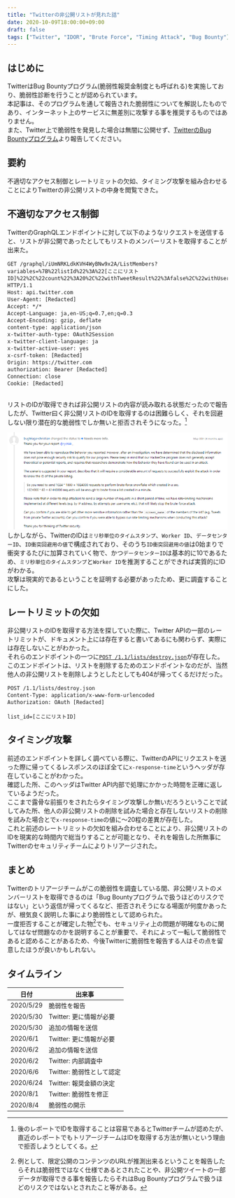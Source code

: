 ```yaml
---
title: "Twitterの非公開リストが見れた話"
date: 2020-10-09T18:00:00+09:00
draft: false
tags: ["Twitter", "IDOR", "Brute Force", "Timing Attack", "Bug Bounty"]
---
```


## はじめに
TwitterはBug Bountyプログラム(脆弱性報奨金制度とも呼ばれる)を実施しており、脆弱性診断を行うことが認められています。  
本記事は、そのプログラムを通して報告された脆弱性についてを解説したものであり、インターネット上のサービスに無差別に攻撃する事を推奨するものではありません。  
また、Twitter上で脆弱性を発見した場合は無闇に公開せず、[TwitterのBug Bountyプログラム](https://hackerone.com/twitter)より報告してください。  

## 要約
不適切なアクセス制御とレートリミットの欠如、タイミング攻撃を組み合わせることによりTwitterの非公開リストの中身を閲覧できた。  

## 不適切なアクセス制御

TwitterのGraphQLエンドポイントに対して以下のようなリクエストを送信すると、リストが非公開であったとしてもリストのメンバーリストを取得することが出来た。  
```http
GET /graphql/iUmNRKLdkKVH4WyBNw9x2A/ListMembers?variables=%7B%22listId%22%3A%22[ここにリストID]%22%2C%22count%22%3A20%2C%22withTweetResult%22%3Afalse%2C%22withUserResult%22%3Afalse%7D HTTP/1.1
Host: api.twitter.com
User-Agent: [Redacted]
Accept: */*
Accept-Language: ja,en-US;q=0.7,en;q=0.3
Accept-Encoding: gzip, deflate
content-type: application/json
x-twitter-auth-type: OAuth2Session
x-twitter-client-language: ja
x-twitter-active-user: yes
x-csrf-token: [Redacted]
Origin: https://twitter.com
authorization: Bearer [Redacted]
Connection: close
Cookie: [Redacted]


```

リストのIDが取得できれば非公開リストの内容が読み取れる状態だったので報告したが、Twitter曰く非公開リストのIDを取得するのは困難らしく、それを回避しない限り潜在的な脆弱性でしか無いと拒否されそうになった。[^1]

[^1]: 後のレポートでIDを取得することは容易であるとTwitterチームが認めたが、直近のレポートでもトリアージチームはIDを取得する方法が無いという理由で拒否しようとしてくる。

![Twitterチームの返信画像](/img/twitter-needmoreinfo-listid.png)
しかしながら、TwitterのIDは`ミリ秒単位のタイムスタンプ`、`Worker ID`、`データセンターID`、`ID衝突回避用の値`で構成されており、そのうち`ID衝突回避用の値`は0始まりで衝突するたびに加算されていく物で、かつ`データセンターID`は基本的に10であるため、`ミリ秒単位のタイムスタンプ`と`Worker ID`を推測することができれば実質的にIDがわかる。  
攻撃は現実的であるということを証明する必要があったため、更に調査することにした。  

## レートリミットの欠如
非公開リストのIDを取得する方法を探していた際に、Twitter APIの一部のレートリミットが、ドキュメント上には存在すると書いてあるにも関わらず、実際には存在しないことがわかった。  
それらのエンドポイントの一つに[`POST /1.1/lists/destroy.json`](https://developer.twitter.com/en/docs/twitter-api/v1/accounts-and-users/create-manage-lists/api-reference/post-lists-destroy)が存在した。  
このエンドポイントは、リストを削除するためのエンドポイントなのだが、当然他人の非公開リストを削除しようとしたとしても404が帰ってくるだけだった。  

```http
POST /1.1/lists/destroy.json
Content-Type: application/x-www-form-urlencoded
Authorization: OAuth [Redacted]

list_id=[ここにリストID]
```

## タイミング攻撃
前述のエンドポイントを詳しく調べている際に、TwitterのAPIにリクエストを送った際に帰ってくるレスポンスのほぼ全てに`x-response-time`というヘッダが存在していることがわかった。  
確認した所、このヘッダはTwitter API内部で処理にかかった時間を正確に返しているようだった。  
ここまで露骨な前振りをされたらタイミング攻撃しか無いだろうということで試してみた所、他人の非公開リストの削除を試みた場合と存在しないリストの削除を試みた場合とで`x-response-time`の値に～20程の差異が存在した。  
これと前述のレートリミットの欠如を組み合わせることにより、非公開リストのIDを現実的な時間内で総当りすることが可能となり、それを報告した所無事にTwitterのセキュリティチームによりトリアージされた。

## まとめ
Twitterのトリアージチームがこの脆弱性を調査している間、非公開リストのメンバーリストを取得できるのは「Bug Bountyプログラムで扱うほどのリスクではない」という返信が帰ってくるなど、拒否されそうになる場面が何度かあったが、根気良く説明した事により脆弱性として認められた。  
一度拒否することが確定した物[^2]でも、セキュリティ上の問題が明確なものに関してはなぜ問題なのかを説明することが重要で、それによって一転して脆弱性であると認めることがあるため、今後Twitterに脆弱性を報告する人はその点を留意したほうが良いかもしれない。  

[^2]: 例として、限定公開のコンテンツのURLが推測出来るということを報告したらそれは脆弱性ではなく仕様であるとされたことや、非公開ツイートの一部データが取得できる事を報告したらそれはBug Bountyプログラムで扱うほどのリスクではないとされたこと等がある。

## タイムライン
 日付   | 出来事
---------------|----------
  2020/5/29 | 脆弱性を報告
  2020/5/30 | Twitter: 更に情報が必要
  2020/5/30 | 追加の情報を送信
  2020/6/1 | Twitter: 更に情報が必要
  2020/6/2 | 追加の情報を送信
  2020/6/2 | Twitter: 内部調査中
  2020/6/6 | Twitter: 脆弱性として認定
  2020/6/24 | Twitter: 報奨金額の決定
  2020/8/1 | Twitter: 脆弱性を修正
  2020/8/4 | 脆弱性の開示
  
